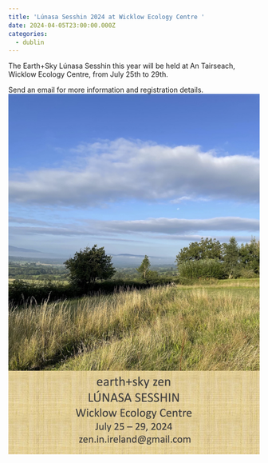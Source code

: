 ```yaml
---
title: 'Lúnasa Sesshin 2024 at Wicklow Ecology Centre '
date: 2024-04-05T23:00:00.000Z
categories:
  - dublin
---
```


The Earth+Sky Lúnasa Sesshin this year will be held at An Tairseach, Wicklow Ecology Centre, from July 25th to 29th.

Send an email for more information and registration details. ![](/img/lunasa_sesshin_24.jpg)
